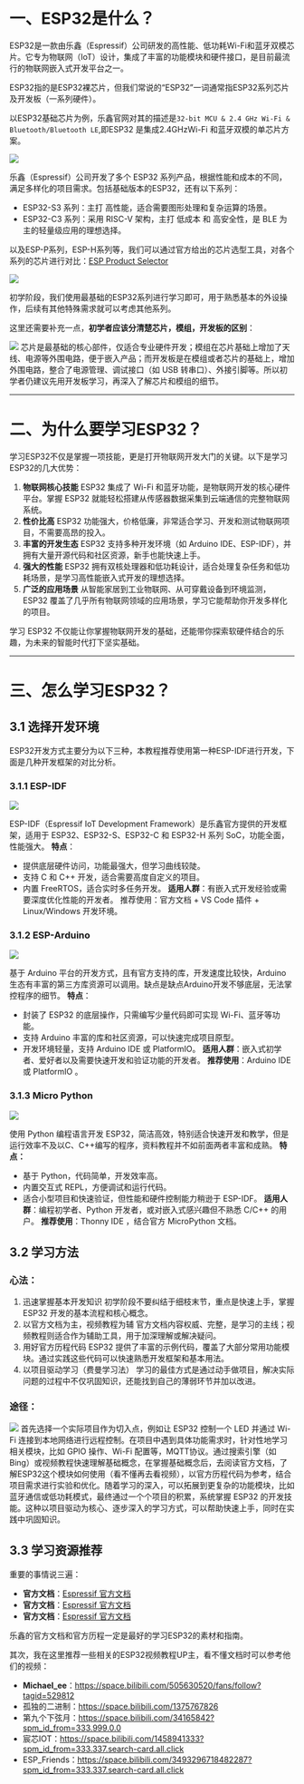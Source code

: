 
# 一、ESP32是什么？

ESP32是一款由乐鑫（Espressif）公司研发的高性能、低功耗Wi-Fi和蓝牙双模芯片。它专为物联网（IoT）设计，集成了丰富的功能模块和硬件接口，是目前最流行的物联网嵌入式开发平台之一。

ESP32指的是ESP32裸芯片，但我们常说的“ESP32”一词通常指ESP32系列芯片及开发板（一系列硬件）。

以ESP32基础芯片为例，乐鑫官网对其的描述是`32-bit MCU & 2.4 GHz Wi-Fi & Bluetooth/Bluetooth LE`,即ESP32 是集成2.4GHzWi-Fi 和蓝牙双模的单芯片方案。

![](attachments/20250102113713.png)

乐鑫（Espressif）公司开发了多个 ESP32 系列产品，根据性能和成本的不同，满足多样化的项目需求。包括基础版本的ESP32，还有以下系列：

- ESP32-S3 系列：主打 高性能，适合需要图形处理和复杂运算的场景。
- ESP32-C3 系列：采用 RISC-V 架构，主打 低成本 和 高安全性，是 BLE 为主的轻量级应用的理想选择。

以及ESP-P系列，ESP-H系列等，我们可以通过官方给出的芯片选型工具，对各个系列的芯片进行对比：[ESP Product Selector](https://products.espressif.com/#/product-selector?language=zh&names=)

![](attachments/20250102114250.png)

初学阶段，我们使用最基础的ESP32系列进行学习即可，用于熟悉基本的外设操作，后续有其他特殊需求就可以考虑其他系列。

这里还需要补充一点，**初学者应该分清楚芯片，模组，开发板的区别**：

![](attachments/20250102115153.png)
芯片是最基础的核心部件，仅适合专业硬件开发；模组在芯片基础上增加了天线、电源等外围电路，便于嵌入产品；而开发板是在模组或者芯片的基础上，增加外围电路，整合了电源管理、调试接口（如 USB 转串口）、外接引脚等。所以初学者仍建议先用开发板学习，再深入了解芯片和模组的细节。


---

# 二、为什么要学习ESP32？

学习ESP32不仅是掌握一项技能，更是打开物联网开发大门的关键。以下是学习ESP32的几大优势：

1. **物联网核心技能**
   ESP32 集成了 Wi-Fi 和蓝牙功能，是物联网开发的核心硬件平台。掌握 ESP32 就能轻松搭建从传感器数据采集到云端通信的完整物联网系统。
2. **性价比高**
   ESP32 功能强大，价格低廉，非常适合学习、开发和测试物联网项目，不需要高昂的投入。
3. **丰富的开发生态**
   ESP32 支持多种开发环境（如 Arduino IDE、ESP-IDF），并拥有大量开源代码和社区资源，新手也能快速上手。
4. **强大的性能**
   ESP32 拥有双核处理器和低功耗设计，适合处理复杂任务和低功耗场景，是学习高性能嵌入式开发的理想选择。
5. **广泛的应用场景**
   从智能家居到工业物联网、从可穿戴设备到环境监测，ESP32 覆盖了几乎所有物联网领域的应用场景，学习它能帮助你开发多样化的项目。
   
学习 ESP32 不仅能让你掌握物联网开发的基础，还能带你探索软硬件结合的乐趣，为未来的智能时代打下坚实基础。

---

# 三、怎么学习ESP32？


## 3.1 选择开发环境

ESP32开发方式主要分为以下三种，本教程推荐使用第一种ESP-IDF进行开发，下面是几种开发框架的对比分析。
### 3.1.1 ESP-IDF

![](attachments/1.png)

ESP-IDF（Espressif IoT Development Framework）是乐鑫官方提供的开发框架，适用于 ESP32、ESP32-S、ESP32-C 和 ESP32-H 系列 SoC，功能全面，性能强大。
**特点**：
- 提供底层硬件访问，功能最强大，但学习曲线较陡。
- 支持 C 和 C++ 开发，适合需要高度自定义的项目。
- 内置 FreeRTOS，适合实时多任务开发。
**适用人群**：有嵌入式开发经验或需要深度优化性能的开发者。
推荐使用：官方文档 + VS Code 插件 + Linux/Windows 开发环境。
### 3.1.2 ESP-Arduino

![](attachments/2.png)

基于 Arduino 平台的开发方式，且有官方支持的库，开发速度比较快，Arduino 生态有丰富的第三方库资源可以调用。缺点是缺点Arduino开发不够底层，无法掌控程序的细节。
**特点**：
- 封装了 ESP32 的底层操作，只需编写少量代码即可实现 Wi-Fi、蓝牙等功能。
- 支持 Arduino 丰富的库和社区资源，可以快速完成项目原型。
- 开发环境轻量，支持 Arduino IDE 或 PlatformIO。
**适用人群**：嵌入式初学者、爱好者以及需要快速开发和验证功能的开发者。
**推荐使用**：Arduino IDE 或 PlatformIO 。

### 3.1.3 Micro Python

![](attachments/3.png)

使用 Python 编程语言开发 ESP32，简洁高效，特别适合快速开发和教学，但是运行效率不及以C、C++编写的程序，资料教程并不如前面两者丰富和成熟。
**特点：**
- 基于 Python，代码简单，开发效率高。
- 内置交互式 REPL，方便调试和运行代码。
- 适合小型项目和快速验证，但性能和硬件控制能力稍逊于 ESP-IDF。
**适用人群**：编程初学者、Python 开发者，或对嵌入式感兴趣但不熟悉 C/C++ 的用户。
**推荐使用**：Thonny IDE ，结合官方 MicroPython 文档。

## 3.2 学习方法

### 心法：

1. 迅速掌握基本开发知识
   初学阶段不要纠结于细枝末节，重点是快速上手，掌握 ESP32 开发的基本流程和核心概念。
2. 以官方文档为主，视频教程为辅
   官方文档内容权威、完整，是学习的主线；视频教程则适合作为辅助工具，用于加深理解或解决疑问。
3. 用好官方历程代码
   ESP32 提供了丰富的示例代码，覆盖了大部分常用功能模块。通过实践这些代码可以快速熟悉开发框架和基本用法。
4. 以项目驱动学习（费曼学习法）
   学习的最佳方式是通过动手做项目，解决实际问题的过程中不仅巩固知识，还能找到自己的薄弱环节并加以改进。

### 途径：

![](attachments/4.png)
首先选择一个实际项目作为切入点，例如让 ESP32 控制一个 LED 并通过 Wi-Fi 连接到本地网络进行远程控制。在项目中遇到具体功能需求时，针对性地学习相关模块，比如 GPIO 操作、Wi-Fi 配置等，MQTT协议。通过搜索引擎（如Bing）或视频教程快速理解基础概念，在掌握基础概念后，去阅读官方文档，了解ESP32这个模块如何使用（看不懂再去看视频），以官方历程代码为参考，结合项目需求进行实验和优化。随着学习的深入，可以拓展到更复杂的功能模块，比如蓝牙通信或低功耗模式，最终通过一个个项目的积累，系统掌握 ESP32 的开发技能。这种以项目驱动为核心、逐步深入的学习方式，可以帮助快速上手，同时在实践中巩固知识。

## 3.3 学习资源推荐

重要的事情说三遍：

- **官方文档**：[Espressif 官方文档](https://idf.espressif.com/zh-cn/index.html)
- **官方文档**：[Espressif 官方文档](https://idf.espressif.com/zh-cn/index.html)
- **官方文档**：[Espressif 官方文档](https://idf.espressif.com/zh-cn/index.html)

乐鑫的官方文档和官方历程一定是最好的学习ESP32的素材和指南。

其次，我在这里推荐一些相关的ESP32视频教程UP主，看不懂文档时可以参考他们的视频：

- **Michael_ee**：https://space.bilibili.com/505630520/fans/follow?tagid=529812
- 孤独的二进制：https://space.bilibili.com/1375767826
- 第九个下弦月：https://space.bilibili.com/34165842?spm_id_from=333.999.0.0
- 宸芯IOT：https://space.bilibili.com/1458941333?spm_id_from=333.337.search-card.all.click
- ESP_Friends：https://space.bilibili.com/3493296718482287?spm_id_from=333.337.search-card.all.click
